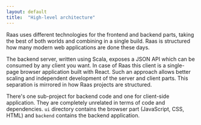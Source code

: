 ```yaml
---
layout: default
title:  "High-level architecture"
---
```


Raas uses different technologies for the frontend and backend parts, taking the best of both worlds and combining in a single build. Raas is structured how many modern web applications are done these days.

The backend server, written using Scala, exposes a JSON API which can be consumed by any client you want. In case of Raas this client is a single-page browser application built with React. Such an approach allows better scaling and independent development of the server and client parts. This separation is mirrored in how Raas projects are structured.

There's one sub-project for backend code and one for client-side application. They are completely unrelated in terms of code and dependencies. `ui` directory contains the browser part (JavaScript, CSS, HTML) and `backend` contains the backend application.
